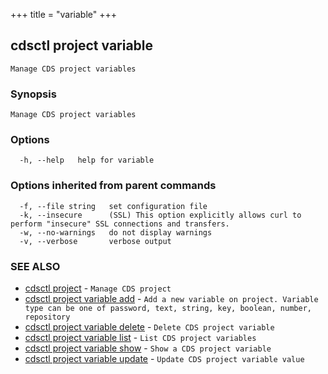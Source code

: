 +++
title = "variable"
+++
## cdsctl project variable

`Manage CDS project variables`

### Synopsis

`Manage CDS project variables`

### Options

```
  -h, --help   help for variable
```

### Options inherited from parent commands

```
  -f, --file string   set configuration file
  -k, --insecure      (SSL) This option explicitly allows curl to perform "insecure" SSL connections and transfers.
  -w, --no-warnings   do not display warnings
  -v, --verbose       verbose output
```

### SEE ALSO

* [cdsctl project](/manual/components/cdsctl/project/)	 - `Manage CDS project`
* [cdsctl project variable add](/manual/components/cdsctl/project/variable/add/)	 - `Add a new variable on project. Variable type can be one of password, text, string, key, boolean, number, repository`
* [cdsctl project variable delete](/manual/components/cdsctl/project/variable/delete/)	 - `Delete CDS project variable`
* [cdsctl project variable list](/manual/components/cdsctl/project/variable/list/)	 - `List CDS project variables`
* [cdsctl project variable show](/manual/components/cdsctl/project/variable/show/)	 - `Show a CDS project variable`
* [cdsctl project variable update](/manual/components/cdsctl/project/variable/update/)	 - `Update CDS project variable value`

